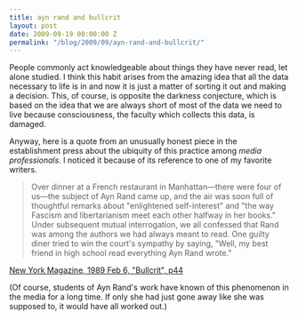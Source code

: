 ```yaml
---
title: ayn rand and bullcrit
layout: post
date: 2009-09-19 00:00:00 Z
permalink: "/blog/2009/09/ayn-rand-and-bullcrit/"
---
```


People commonly act knowledgeable about things they have never read, let alone studied. I think this habit arises from the amazing idea that all the data necessary to life is in and now it is just a matter of sorting it out and making a decision. This, of course, is opposite the darkness conjecture, which is based on the idea that we are always short of most of the data we need to live because consciousness, the faculty which collects this data, is damaged.

Anyway, here is a quote from an unusually honest piece in the establishment press about the ubiquity of this practice among _media professionals_. I noticed it because of its reference to one of my favorite writers.

> Over dinner at a French restaurant in Manhattan—there were four of us—the subject of Ayn Rand came up, and the air was soon full of thoughtful remarks about "enlightened self-interest" and "the way Fascism and libertarianism meet each other halfway in her books." Under subsequent mutual interrogation, we all confessed that Rand was among the authors we had always meant to read. One guilty diner tried to win the court's sympathy by saying, "Well, my best friend in high school read everything Ayn Rand wrote."

[New York Magazine, 1989 Feb 6, "Bullcrit", p44](http://books.google.com/books?id=qugCAAAAMBAJ&pg=PA44&dq=)

(Of course, students of Ayn Rand's work have known of this phenomenon in the media for a long time. If only she had just gone away like she was supposed to, it would have all worked out.)


